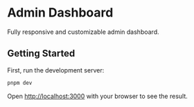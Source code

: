 # Admin Dashboard

Fully responsive and customizable admin dashboard.

## Getting Started

First, run the development server:

```bash
pnpm dev
```

Open [http://localhost:3000](http://localhost:3000) with your browser to see the result.